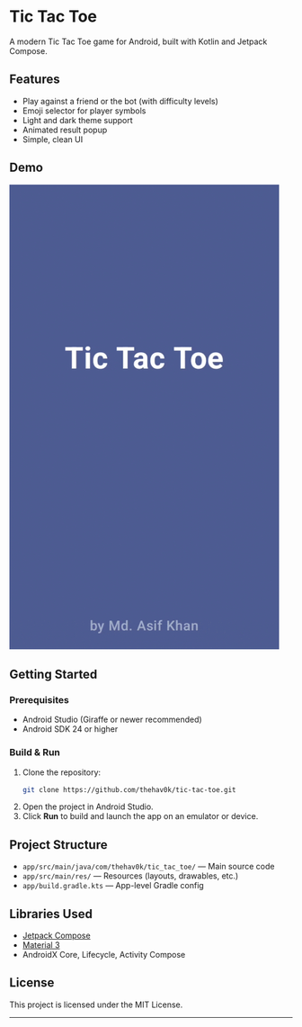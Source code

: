 # Tic Tac Toe

A modern Tic Tac Toe game for Android, built with Kotlin and Jetpack Compose.

## Features

- Play against a friend or the bot (with difficulty levels)
- Emoji selector for player symbols
- Light and dark theme support
- Animated result popup
- Simple, clean UI

## Demo

![Tic Tac Toe Gameplay](media/game.gif)

## Getting Started

### Prerequisites

- Android Studio (Giraffe or newer recommended)
- Android SDK 24 or higher

### Build & Run

1. Clone the repository:
    ```sh
    git clone https://github.com/thehav0k/tic-tac-toe.git
    ```
2. Open the project in Android Studio.
3. Click **Run** to build and launch the app on an emulator or device.

## Project Structure

- `app/src/main/java/com/thehav0k/tic_tac_toe/` — Main source code
- `app/src/main/res/` — Resources (layouts, drawables, etc.)
- `app/build.gradle.kts` — App-level Gradle config

## Libraries Used

- [Jetpack Compose](https://developer.android.com/jetpack/compose)
- [Material 3](https://m3.material.io/)
- AndroidX Core, Lifecycle, Activity Compose

## License

This project is licensed under the MIT License.

---

